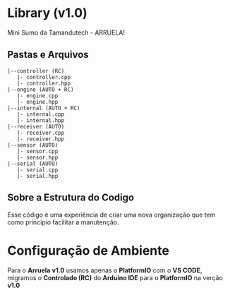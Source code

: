 # Library (v1.0)
 Mini Sumo da Tamandutech - ARRUELA!

## Pastas e Arquivos
 ```
 |--controller (RC)
    |- controller.cpp
    |- controller.hpp
 |--engine (AUTO + RC)
    |- engine.cpp
    |- engine.hpp
 |--internal (AUTO + RC)
    |- internal.cpp
    |- internal.hpp
 |--receiver (AUTO)
    |- receiver.cpp
    |- receiver.hpp
 |--sensor (AUTO)
    |- sensor.cpp
    |- sensor.hpp
 |--serial (AUTO)
    |- serial.cpp
    |- serial.hpp
 ```

## Sobre a Estrutura do Codigo
 Esse código é uma experiência de criar uma nova organização que tem como principio facilitar a manutenção.

# Configuração de Ambiente
 Para o __Arruela__ __v1.0__ usamos apenas o __PlatformIO__ com o __VS CODE__, migramos o __Controlado (RC)__ do __Arduino IDE__ para o __PlatformIO__ na verção __v1.0__
